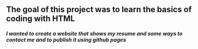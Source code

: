 ## The goal of this project was to learn the basics of coding with HTML

##### I wanted to create a website that shows my resume and some ways to contact me and to publish it using github pages
